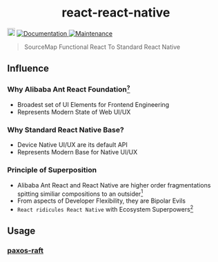 <h1 align="center">react-react-native </h1>
<p>
  <a href="https://www.npmjs.com/package/react-react-native"><img src="https://badge.fury.io/js/react-react-native.svg" alt="npm version" height="18"></a>
  <a href="https://github.com/paxos-raft/paxos-raft/tree/master/packages/react-react-native#readme" target="_blank">
    <img alt="Documentation" src="https://img.shields.io/badge/documentation-yes-yellow.svg" />
  </a>
  <a href="https://github.com/paxos-raft/paxos-raft/graphs/commit-activity" target="_blank">
    <img alt="Maintenance" src="https://img.shields.io/badge/Maintained%3F-yes-darkviolet.svg" />
  </a>
</p>

> SourceMap Functional React To Standard React Native

## Influence

### Why Alibaba Ant React Foundation<a href="https://github.com/paxos-raft/paxos-raft/tree/master/packages/gatsby-ant" target="_blank"><sup>?</sup></a> 
* Broadest set of UI Elements for Frontend Engineering
* Represents Modern State of Web UI/UX 

### Why Standard React Native Base?
* Device Native UI/UX are its default API
* Represents Modern Base for Native UI/UX 

### Principle of Superposition
* Alibaba Ant React and React Native are higher order fragmentations spitting similiar compositions to an outsider<a href="https://github.com/necolas/react-native-web" target="_blank"><sup>1</sup></a> 
* From aspects of Developer Flexibility, they are Bipolar Evils
* `React ridicules React Native` with Ecosystem Superpowers<a href="https://trends.google.com/trends/explore?q=React,React%20Native" target="_blank"><sup>2</sup></a>

## Usage
### [paxos-raft](https://github.com/paxos-raft/paxos-raft#readme)

